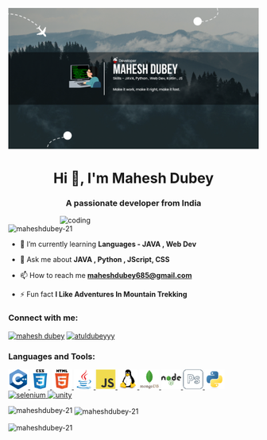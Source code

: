 ![logo](https://github.com/MaheshDubey-21/MaheshDubey-21/blob/main/Keep%20it%20simple.png)
<h1 align="center">Hi 👋, I'm Mahesh Dubey</h1>
<h3 align="center">A passionate developer from India</h3>

<img align ="right" src="https://www.lambdatest.com/resources/images/news24.gif" alt="coding" width="400">

<p align="left"> <img src="https://komarev.com/ghpvc/?username=maheshdubey-21&label=Profile%20views&color=0e75b6&style=flat" alt="maheshdubey-21" /> </p>

- 🌱 I’m currently learning **Languages - JAVA , Web Dev**

- 💬 Ask me about **JAVA , Python , JScript, CSS**

- 📫 How to reach me **maheshdubey685@gmail.com**

- ⚡ Fun fact **I Like Adventures In Mountain Trekking**

<h3 align="left">Connect with me:</h3>
<p align="left">
<a href="https://linkedin.com/in/mahesh dubey" target="blank"><img align="center" src="https://raw.githubusercontent.com/rahuldkjain/github-profile-readme-generator/master/src/images/icons/Social/linked-in-alt.svg" alt="mahesh dubey" height="30" width="40" /></a>
<a href="https://instagram.com/atuldubeyyy" target="blank"><img align="center" src="https://raw.githubusercontent.com/rahuldkjain/github-profile-readme-generator/master/src/images/icons/Social/instagram.svg" alt="atuldubeyyy" height="30" width="40" /></a>
</p>

<h3 align="left">Languages and Tools:</h3>
<p align="left"> <a href="https://www.w3schools.com/cpp/" target="_blank" rel="noreferrer"> <img src="https://raw.githubusercontent.com/devicons/devicon/master/icons/cplusplus/cplusplus-original.svg" alt="cplusplus" width="40" height="40"/> </a> <a href="https://www.w3schools.com/css/" target="_blank" rel="noreferrer"> <img src="https://raw.githubusercontent.com/devicons/devicon/master/icons/css3/css3-original-wordmark.svg" alt="css3" width="40" height="40"/> </a> <a href="https://www.w3.org/html/" target="_blank" rel="noreferrer"> <img src="https://raw.githubusercontent.com/devicons/devicon/master/icons/html5/html5-original-wordmark.svg" alt="html5" width="40" height="40"/> </a> <a href="https://www.java.com" target="_blank" rel="noreferrer"> <img src="https://raw.githubusercontent.com/devicons/devicon/master/icons/java/java-original.svg" alt="java" width="40" height="40"/> </a> <a href="https://developer.mozilla.org/en-US/docs/Web/JavaScript" target="_blank" rel="noreferrer"> <img src="https://raw.githubusercontent.com/devicons/devicon/master/icons/javascript/javascript-original.svg" alt="javascript" width="40" height="40"/> </a> <a href="https://www.linux.org/" target="_blank" rel="noreferrer"> <img src="https://raw.githubusercontent.com/devicons/devicon/master/icons/linux/linux-original.svg" alt="linux" width="40" height="40"/> </a> <a href="https://www.mongodb.com/" target="_blank" rel="noreferrer"> <img src="https://raw.githubusercontent.com/devicons/devicon/master/icons/mongodb/mongodb-original-wordmark.svg" alt="mongodb" width="40" height="40"/> </a> <a href="https://nodejs.org" target="_blank" rel="noreferrer"> <img src="https://raw.githubusercontent.com/devicons/devicon/master/icons/nodejs/nodejs-original-wordmark.svg" alt="nodejs" width="40" height="40"/> </a> <a href="https://www.photoshop.com/en" target="_blank" rel="noreferrer"> <img src="https://raw.githubusercontent.com/devicons/devicon/master/icons/photoshop/photoshop-line.svg" alt="photoshop" width="40" height="40"/> </a> <a href="https://www.python.org" target="_blank" rel="noreferrer"> <img src="https://raw.githubusercontent.com/devicons/devicon/master/icons/python/python-original.svg" alt="python" width="40" height="40"/> </a> <a href="https://www.selenium.dev" target="_blank" rel="noreferrer"> <img src="https://raw.githubusercontent.com/detain/svg-logos/780f25886640cef088af994181646db2f6b1a3f8/svg/selenium-logo.svg" alt="selenium" width="40" height="40"/> </a> <a href="https://unity.com/" target="_blank" rel="noreferrer"> <img src="https://www.vectorlogo.zone/logos/unity3d/unity3d-icon.svg" alt="unity" width="40" height="40"/> </a> </p>

<p><img align="left" src="https://github-readme-stats.vercel.app/api/top-langs?username=maheshdubey-21&show_icons=true&locale=en&layout=compact" alt="maheshdubey-21" /></p>

<p>&nbsp;<img align="center" src="https://github-readme-stats.vercel.app/api?username=maheshdubey-21&show_icons=true&locale=en" alt="maheshdubey-21" /></p>

<p><img align="center" src="https://github-readme-streak-stats.herokuapp.com/?user=maheshdubey-21&" alt="maheshdubey-21" /></p>
